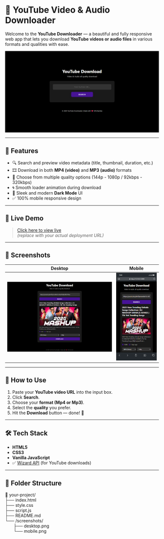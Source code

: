 # 🎥 YouTube Video & Audio Downloader

Welcome to the **YouTube Downloader** — a beautiful and fully responsive web app that lets you download **YouTube videos or audio files** in various formats and qualities with ease.

![screenshot](screenshots/Preview.png) <!-- Optional: Add a real screenshot here -->

---

## 🌟 Features

- 🔍 Search and preview video metadata (title, thumbnail, duration, etc.)
- 🎞 Download in both **MP4 (video)** and **MP3 (audio)** formats
- 🔽 Choose from multiple quality options (144p - 1080p / 92kbps - 320kbps)
- 🌀 Smooth loader animation during download
- 🌙 Sleek and modern **Dark Mode** UI
- ✅ 100% mobile responsive design

---

## 🚀 Live Demo

> [Click here to view live](https://your-deployment-url.com)  
> *(replace with your actual deployment URL)*

---

## 📸 Screenshots

| Desktop | Mobile |
|--------|--------|
| ![Desktop](screenshots/desktop.png) | ![Mobile](screenshots/mobile.png) |

---

## 🔧 How to Use

1. Paste your **YouTube video URL** into the input box.
2. Click **Search**.
3. Choose your **format (Mp4 or Mp3)**.
4. Select the **quality** you prefer.
5. Hit the **Download** button — done! 🎉

---

## 🛠 Tech Stack

- **HTML5**
- **CSS3**
- **Vanilla JavaScript**
- ✅ [Wizard API](https://wizard-api-xi.vercel.app/) (for YouTube downloads)

---

## 📁 Folder Structure

📁 your-project/ <br>
├── index.html <br>
├── style.css <br>
├── script.js <br>
├── README.md <br>
└── /screenshots/ <br>
  ├── desktop.png <br>
  └── mobile.png <br>
